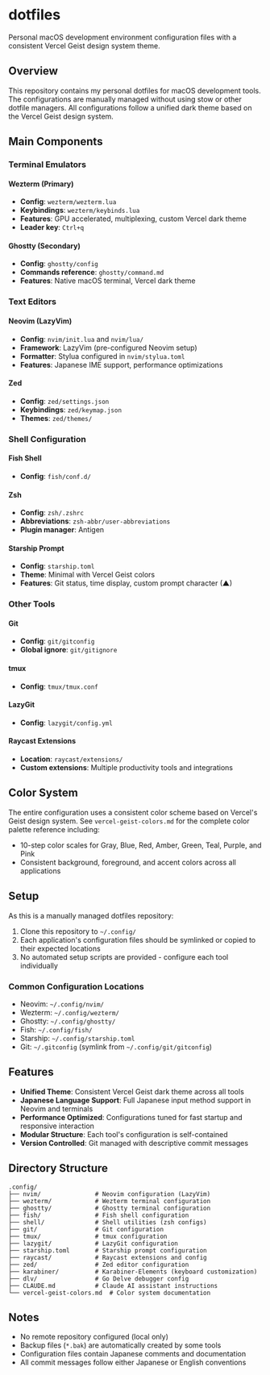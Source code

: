 # dotfiles

Personal macOS development environment configuration files with a consistent Vercel Geist design system theme.

## Overview

This repository contains my personal dotfiles for macOS development tools. The configurations are manually managed without using stow or other dotfile managers. All configurations follow a unified dark theme based on the Vercel Geist design system.

## Main Components

### Terminal Emulators

#### Wezterm (Primary)
- **Config**: `wezterm/wezterm.lua`
- **Keybindings**: `wezterm/keybinds.lua`
- **Features**: GPU accelerated, multiplexing, custom Vercel dark theme
- **Leader key**: `Ctrl+q`

#### Ghostty (Secondary)
- **Config**: `ghostty/config`
- **Commands reference**: `ghostty/command.md`
- **Features**: Native macOS terminal, Vercel dark theme

### Text Editors

#### Neovim (LazyVim)
- **Config**: `nvim/init.lua` and `nvim/lua/`
- **Framework**: LazyVim (pre-configured Neovim setup)
- **Formatter**: Stylua configured in `nvim/stylua.toml`
- **Features**: Japanese IME support, performance optimizations

#### Zed
- **Config**: `zed/settings.json`
- **Keybindings**: `zed/keymap.json`
- **Themes**: `zed/themes/`

### Shell Configuration

#### Fish Shell
- **Config**: `fish/conf.d/`

#### Zsh
- **Config**: `zsh/.zshrc`
- **Abbreviations**: `zsh-abbr/user-abbreviations`
- **Plugin manager**: Antigen

#### Starship Prompt
- **Config**: `starship.toml`
- **Theme**: Minimal with Vercel Geist colors
- **Features**: Git status, time display, custom prompt character (▲)

### Other Tools

#### Git
- **Config**: `git/gitconfig`
- **Global ignore**: `git/gitignore`

#### tmux
- **Config**: `tmux/tmux.conf`

#### LazyGit
- **Config**: `lazygit/config.yml`

#### Raycast Extensions
- **Location**: `raycast/extensions/`
- **Custom extensions**: Multiple productivity tools and integrations

## Color System

The entire configuration uses a consistent color scheme based on Vercel's Geist design system. See `vercel-geist-colors.md` for the complete color palette reference including:
- 10-step color scales for Gray, Blue, Red, Amber, Green, Teal, Purple, and Pink
- Consistent background, foreground, and accent colors across all applications

## Setup

As this is a manually managed dotfiles repository:

1. Clone this repository to `~/.config/`
2. Each application's configuration files should be symlinked or copied to their expected locations
3. No automated setup scripts are provided - configure each tool individually

### Common Configuration Locations

- Neovim: `~/.config/nvim/`
- Wezterm: `~/.config/wezterm/`
- Ghostty: `~/.config/ghostty/`
- Fish: `~/.config/fish/`
- Starship: `~/.config/starship.toml`
- Git: `~/.gitconfig` (symlink from `~/.config/git/gitconfig`)

## Features

- **Unified Theme**: Consistent Vercel Geist dark theme across all tools
- **Japanese Language Support**: Full Japanese input method support in Neovim and terminals
- **Performance Optimized**: Configurations tuned for fast startup and responsive interaction
- **Modular Structure**: Each tool's configuration is self-contained
- **Version Controlled**: Git managed with descriptive commit messages

## Directory Structure

```
.config/
├── nvim/               # Neovim configuration (LazyVim)
├── wezterm/            # Wezterm terminal configuration
├── ghostty/            # Ghostty terminal configuration
├── fish/               # Fish shell configuration
├── shell/              # Shell utilities (zsh configs)
├── git/                # Git configuration
├── tmux/               # tmux configuration
├── lazygit/            # LazyGit configuration
├── starship.toml       # Starship prompt configuration
├── raycast/            # Raycast extensions and config
├── zed/                # Zed editor configuration
├── karabiner/          # Karabiner-Elements (keyboard customization)
├── dlv/                # Go Delve debugger config
├── CLAUDE.md           # Claude AI assistant instructions
└── vercel-geist-colors.md  # Color system documentation
```

## Notes

- No remote repository configured (local only)
- Backup files (`*.bak`) are automatically created by some tools
- Configuration files contain Japanese comments and documentation
- All commit messages follow either Japanese or English conventions